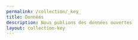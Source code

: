 ```yaml
---
permalink: /collection/_key_
title: Données
description: Nous publions des données ouvertes
layout: collection-key
---
```


